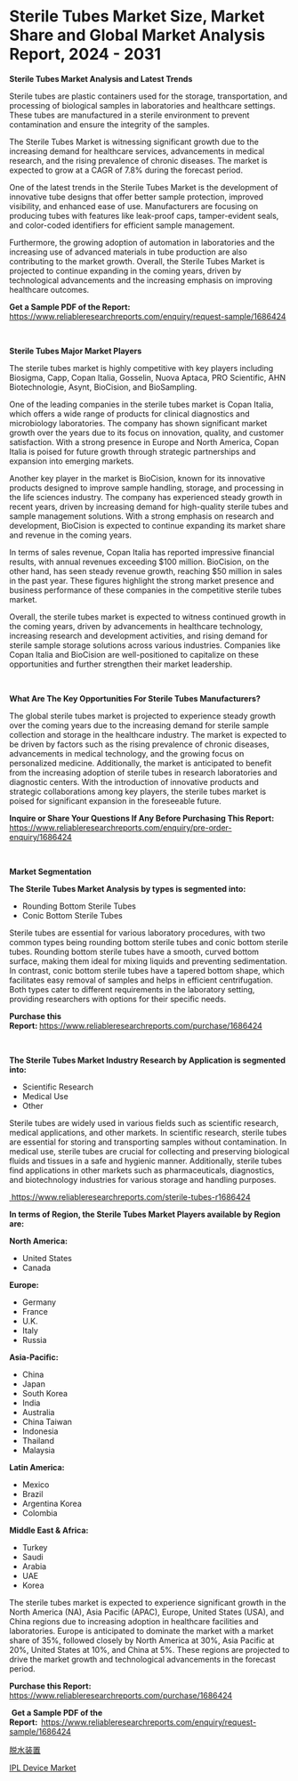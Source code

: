 <p><h1>Sterile Tubes Market Size, Market Share and Global Market Analysis Report, 2024 - 2031</h1></p><p><strong>Sterile Tubes Market Analysis and Latest Trends</strong></p>
<p><p>Sterile tubes are plastic containers used for the storage, transportation, and processing of biological samples in laboratories and healthcare settings. These tubes are manufactured in a sterile environment to prevent contamination and ensure the integrity of the samples.</p><p>The Sterile Tubes Market is witnessing significant growth due to the increasing demand for healthcare services, advancements in medical research, and the rising prevalence of chronic diseases. The market is expected to grow at a CAGR of 7.8% during the forecast period.</p><p>One of the latest trends in the Sterile Tubes Market is the development of innovative tube designs that offer better sample protection, improved visibility, and enhanced ease of use. Manufacturers are focusing on producing tubes with features like leak-proof caps, tamper-evident seals, and color-coded identifiers for efficient sample management.</p><p>Furthermore, the growing adoption of automation in laboratories and the increasing use of advanced materials in tube production are also contributing to the market growth. Overall, the Sterile Tubes Market is projected to continue expanding in the coming years, driven by technological advancements and the increasing emphasis on improving healthcare outcomes.</p></p>
<p><strong>Get a Sample PDF of the Report:&nbsp;</strong> <a href="https://www.reliableresearchreports.com/enquiry/request-sample/1686424">https://www.reliableresearchreports.com/enquiry/request-sample/1686424</a></p>
<p>&nbsp;</p>
<p><strong>Sterile Tubes Major Market Players</strong></p>
<p><p>The sterile tubes market is highly competitive with key players including Biosigma, Capp, Copan Italia, Gosselin, Nuova Aptaca, PRO Scientific, AHN Biotechnologie, Asynt, BioCision, and BioSampling.</p><p>One of the leading companies in the sterile tubes market is Copan Italia, which offers a wide range of products for clinical diagnostics and microbiology laboratories. The company has shown significant market growth over the years due to its focus on innovation, quality, and customer satisfaction. With a strong presence in Europe and North America, Copan Italia is poised for future growth through strategic partnerships and expansion into emerging markets.</p><p>Another key player in the market is BioCision, known for its innovative products designed to improve sample handling, storage, and processing in the life sciences industry. The company has experienced steady growth in recent years, driven by increasing demand for high-quality sterile tubes and sample management solutions. With a strong emphasis on research and development, BioCision is expected to continue expanding its market share and revenue in the coming years.</p><p>In terms of sales revenue, Copan Italia has reported impressive financial results, with annual revenues exceeding $100 million. BioCision, on the other hand, has seen steady revenue growth, reaching $50 million in sales in the past year. These figures highlight the strong market presence and business performance of these companies in the competitive sterile tubes market.</p><p>Overall, the sterile tubes market is expected to witness continued growth in the coming years, driven by advancements in healthcare technology, increasing research and development activities, and rising demand for sterile sample storage solutions across various industries. Companies like Copan Italia and BioCision are well-positioned to capitalize on these opportunities and further strengthen their market leadership.</p></p>
<p>&nbsp;</p>
<p><strong>What Are The Key Opportunities For Sterile Tubes Manufacturers?</strong></p>
<p><p>The global sterile tubes market is projected to experience steady growth over the coming years due to the increasing demand for sterile sample collection and storage in the healthcare industry. The market is expected to be driven by factors such as the rising prevalence of chronic diseases, advancements in medical technology, and the growing focus on personalized medicine. Additionally, the market is anticipated to benefit from the increasing adoption of sterile tubes in research laboratories and diagnostic centers. With the introduction of innovative products and strategic collaborations among key players, the sterile tubes market is poised for significant expansion in the foreseeable future.</p></p>
<p><strong>Inquire or Share Your Questions If Any Before Purchasing This Report:</strong> <a href="https://www.reliableresearchreports.com/enquiry/pre-order-enquiry/1686424">https://www.reliableresearchreports.com/enquiry/pre-order-enquiry/1686424</a></p>
<p>&nbsp;</p>
<p><strong>Market Segmentation</strong></p>
<p><strong>The Sterile Tubes Market Analysis by types is segmented into:</strong></p>
<p><ul><li>Rounding Bottom Sterile Tubes</li><li>Conic Bottom Sterile Tubes</li></ul></p>
<p><p>Sterile tubes are essential for various laboratory procedures, with two common types being rounding bottom sterile tubes and conic bottom sterile tubes. Rounding bottom sterile tubes have a smooth, curved bottom surface, making them ideal for mixing liquids and preventing sedimentation. In contrast, conic bottom sterile tubes have a tapered bottom shape, which facilitates easy removal of samples and helps in efficient centrifugation. Both types cater to different requirements in the laboratory setting, providing researchers with options for their specific needs.</p></p>
<p><strong>Purchase this Report:&nbsp;</strong><a href="https://www.reliableresearchreports.com/purchase/1686424">https://www.reliableresearchreports.com/purchase/1686424</a></p>
<p>&nbsp;</p>
<p><strong>The Sterile Tubes Market Industry Research by Application is segmented into:</strong></p>
<p><ul><li>Scientific Research</li><li>Medical Use</li><li>Other</li></ul></p>
<p><p>Sterile tubes are widely used in various fields such as scientific research, medical applications, and other markets. In scientific research, sterile tubes are essential for storing and transporting samples without contamination. In medical use, sterile tubes are crucial for collecting and preserving biological fluids and tissues in a safe and hygienic manner. Additionally, sterile tubes find applications in other markets such as pharmaceuticals, diagnostics, and biotechnology industries for various storage and handling purposes.</p></p>
<p><a href="https://www.reliableresearchreports.com/sterile-tubes-r1686424">&nbsp;https://www.reliableresearchreports.com/sterile-tubes-r1686424</a></p>
<p><strong>In terms of Region, the Sterile Tubes Market Players available by Region are:</strong></p>
<p>
    <p> <strong> North America: </strong>
        <ul>
            <li>United States</li>
            <li>Canada</li>
        </ul>
        </p> 
    <p> <strong> Europe: </strong>
        <ul>
            <li>Germany</li>
            <li>France</li>
            <li>U.K.</li>
            <li>Italy</li>
            <li>Russia</li>
        </ul>
        </p> 
    <p> <strong> Asia-Pacific: </strong>
        <ul>
            <li>China</li>
            <li>Japan</li>
            <li>South Korea</li>
            <li>India</li>
            <li>Australia</li>
            <li>China Taiwan</li>
            <li>Indonesia</li>
            <li>Thailand</li>
            <li>Malaysia</li>
        </ul>
        </p> 
    <p> <strong> Latin America: </strong>
        <ul>
            <li>Mexico</li>
            <li>Brazil</li>
            <li>Argentina Korea</li>
            <li>Colombia</li>
        </ul>
        </p> 
    <p> <strong> Middle East & Africa: </strong>
        <ul>
            <li>Turkey</li>
            <li>Saudi</li>
            <li>Arabia</li>
            <li>UAE</li>
            <li>Korea</li>
        </ul>
    </p>
    </p>
<p><p>The sterile tubes market is expected to experience significant growth in the North America (NA), Asia Pacific (APAC), Europe, United States (USA), and China regions due to increasing adoption in healthcare facilities and laboratories. Europe is anticipated to dominate the market with a market share of 35%, followed closely by North America at 30%, Asia Pacific at 20%, United States at 10%, and China at 5%. These regions are projected to drive the market growth and technological advancements in the forecast period.</p></p>
<p><strong>Purchase this Report: </strong><a href="https://www.reliableresearchreports.com/purchase/1686424">https://www.reliableresearchreports.com/purchase/1686424</a></p>
<p>&nbsp;<strong>Get a Sample PDF of the Report:&nbsp;&nbsp;</strong><a href="https://www.reliableresearchreports.com/enquiry/request-sample/1686424">https://www.reliableresearchreports.com/enquiry/request-sample/1686424</a></p>
<p><strong></strong></p>
<p><p><a href="https://medium.com/@torreyjones1910/%E6%B5%B8%E6%B0%B4%E5%87%A6%E7%90%86%E6%A9%9F%E5%99%A8%E3%81%AE%E5%B8%82%E5%A0%B4%E5%88%86%E6%9E%90%E3%81%A82024%E5%B9%B4%E3%81%8B%E3%82%892031%E5%B9%B4%E3%81%BE%E3%81%A7%E3%81%AE%E4%BA%88%E6%B8%AC%E3%82%B5%E3%82%A4%E3%82%BA-1cd5721f85d3">脱水装置</a></p><p><a href="https://github.com/lbird53714/Market-Research-Report-List-4/blob/main/ipl-device-market.md">IPL Device Market</a></p></p>
